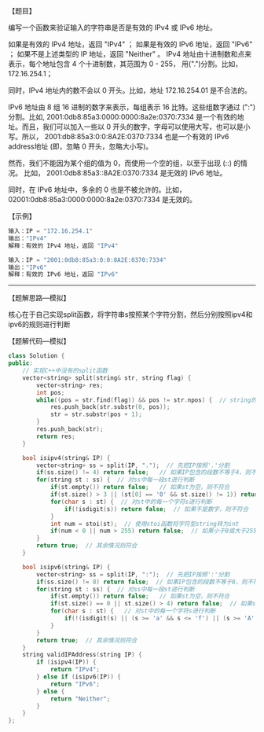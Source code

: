 【题目】

编写一个函数来验证输入的字符串是否是有效的 IPv4 或 IPv6 地址。

如果是有效的 IPv4 地址，返回 "IPv4" ；
如果是有效的 IPv6 地址，返回 "IPv6" ；
如果不是上述类型的 IP 地址，返回 "Neither" 。
IPv4 地址由十进制数和点来表示，每个地址包含 4 个十进制数，其范围为 0 - 255， 用(".")分割。比如，172.16.254.1；

同时，IPv4 地址内的数不会以 0 开头。比如，地址 172.16.254.01 是不合法的。

IPv6 地址由 8 组 16 进制的数字来表示，每组表示 16 比特。这些组数字通过 (":")分割。比如,  2001:0db8:85a3:0000:0000:8a2e:0370:7334 是一个有效的地址。而且，我们可以加入一些以 0 开头的数字，字母可以使用大写，也可以是小写。所以， 2001:db8:85a3:0:0:8A2E:0370:7334 也是一个有效的 IPv6 address地址 (即，忽略 0 开头，忽略大小写)。

然而，我们不能因为某个组的值为 0，而使用一个空的组，以至于出现 (::) 的情况。 比如， 2001:0db8:85a3::8A2E:0370:7334 是无效的 IPv6 地址。

同时，在 IPv6 地址中，多余的 0 也是不被允许的。比如， 02001:0db8:85a3:0000:0000:8a2e:0370:7334 是无效的。

【示例】

```c++
输入：IP = "172.16.254.1"
输出："IPv4"
解释：有效的 IPv4 地址，返回 "IPv4"
```

```c++
输入：IP = "2001:0db8:85a3:0:0:8A2E:0370:7334"
输出："IPv6"
解释：有效的 IPv6 地址，返回 "IPv6"
```

---

【题解思路—模拟】

核心在于自己实现split函数，将字符串s按照某个字符分割，然后分别按照ipv4和ipv6的规则进行判断

【题解代码—模拟】

```c++
class Solution {
public:
    // 实现C++中没有的split函数
    vector<string> split(string& str, string flag) {
        vector<string> res;
        int pos;
        while((pos = str.find(flag)) && pos != str.npos) {  // string的find函数返回字符的下标
            res.push_back(str.substr(0, pos));
            str = str.substr(pos + 1);
        }
        res.push_back(str);
        return res;
    }

    bool isipv4(string& IP) {
        vector<string> ss = split(IP, ".");  // 先把IP按照'.'分割
        if(ss.size() != 4) return false;   // 如果IP包含的段数不等于4，则不符合ipv4
        for(string st : ss) {  // 对ss中每一段st进行判断
            if(st.empty()) return false;   // 如果st为空，则不符合
            if(st.size() > 3 || (st[0] == '0' && st.size() != 1)) return false;  // 如果st长度大于3或者st以0开头，不符合
            for(char s : st) {  // 对st中的每一个字符s进行判断
                if(!isdigit(s)) return false;  // 如果不是数字，则不符合
            }
            int num = stoi(st);  // 使用stoi函数将字符型string转为int
            if(num < 0 || num > 255) return false;  // 如果小于0或大于255，不符合
        }
        return true;  // 其余情况则符合
    }

    bool isipv6(string& IP) {
        vector<string> ss = split(IP, ":");  // 先把IP按照':'分割
        if(ss.size() != 8) return false;  // 如果IP包含的段数不等于8，则不符合ipv6
        for(string st : ss) {  // 对ss中每一段st进行判断
            if(st.empty()) return false;   // 如果st为空，则不符合
            if(st.size() == 0 || st.size() > 4) return false;  // 如果st为0或者长度大于4，则不符合
            for(char s : st) {   // 对st中的每一个字符s进行判断
                if(!(isdigit(s) || (s >= 'a' && s <= 'f') || (s >= 'A' && s <= 'F'))) return false;  // 如果不是数字且不在字母范围内，则不符合
            }
        }
        return true;  // 其余情况则符合
    }
    string validIPAddress(string IP) {
        if (isipv4(IP)) {
            return "IPv4";
        } else if (isipv6(IP)) {
            return "IPv6";
        } else {
            return "Neither";
        }
    }
};
```

